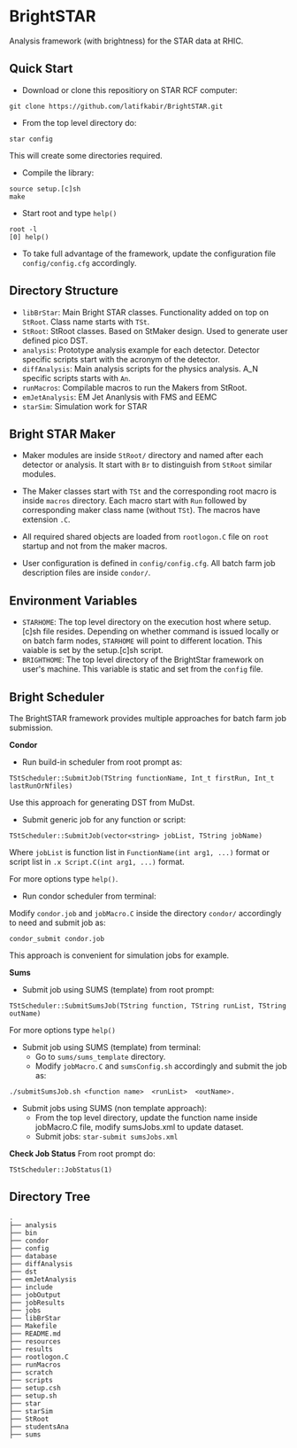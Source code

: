 BrightSTAR
============

Analysis framework (with brightness) for the STAR data at RHIC.

Quick Start
--------------

- Download or clone this repositiory on STAR RCF computer:

```
git clone https://github.com/latifkabir/BrightSTAR.git
```

- From the top level directory do:
```
star config
```
This will create some directories required.

- Compile the library:
```
source setup.[c]sh
make
```

- Start root and type `help()`
```
root -l
[0] help()
```

- To take full advantage of the framework, update the configuration file `config/config.cfg` accordingly.


Directory Structure
--------------------

- `libBrStar`: Main Bright STAR classes. Functionality added on top on `StRoot`. Class name starts with `TSt`.
- `StRoot`: StRoot classes. Based on StMaker design. Used to generate user defined pico DST.
- `analysis`: Prototype analysis example for each detector. Detector specific scripts start with the acronym of the detector.
- `diffAnalysis`: Main analysis scripts for the physics analysis. A_N specific scripts starts with `An`. 
- `runMacros`: Compilable macros to run the Makers from StRoot.
- `emJetAnalysis`: EM Jet Ananlysis with FMS and EEMC
- `starSim`: Simulation work for STAR

Bright STAR Maker
----------------------
- Maker modules are inside `StRoot/` directory and named after each detector or analysis. It start with `Br` to distinguish from `StRoot` similar modules.

- The Maker classes start with `TSt` and the corresponding root macro is inside `macros` directory. Each macro start with `Run` followed by corresponding maker class name (without `TSt`). The macros have extension `.C`.

- All required shared objects are loaded from `rootlogon.C` file on `root` startup and not from the maker macros.

- User configuration is defined in `config/config.cfg`. All batch farm job description files are inside `condor/`.

Environment Variables
--------------------------

- `STARHOME`: The top level directory on the execution host where setup.[c]sh file resides. Depending on whether command is issued locally or on batch farm nodes, `STARHOME` will point to different location. This vaiable is set by the setup.[c]sh script.
- `BRIGHTHOME`: The top level directory of the BrightStar framework on user's machine. This variable is static and set from the `config` file. 


Bright Scheduler
-------------------

The BrightSTAR framework provides multiple approaches for batch farm job submission.

**Condor**
- Run build-in scheduler from root prompt as:
```
TStScheduler::SubmitJob(TString functionName, Int_t firstRun, Int_t lastRunOrNfiles)
```
Use this approach for generating DST from MuDst.

- Submit generic job for any function or script:
```
TStScheduler::SubmitJob(vector<string> jobList, TString jobName)
```
Where `jobList` is function list in `FunctionName(int arg1, ...)` format or script list in `.x Script.C(int arg1, ...)` format. 

For more options type `help()`.

- Run condor scheduler from terminal:

Modify `condor.job` and `jobMacro.C` inside the directory `condor/` accordingly to need and submit job as:
```
condor_submit condor.job
```
This approach is convenient for simulation jobs for example.

**Sums**
- Submit job using SUMS (template) from root prompt:

```
TStScheduler::SubmitSumsJob(TString function, TString runList, TString outName)
```
For more options type `help()`

- Submit job using SUMS (template) from terminal:
  - Go to `sums/sums_template` directory.
  - Modify `jobMacro.C` and `sumsConfig.sh` accordingly and submit the job as:

```
./submitSumsJob.sh <function name>  <runList>  <outName>. 
```

- Submit jobs using SUMS (non template approach):
  - From the top level directory, update the function name inside jobMacro.C file, modify sumsJobs.xml to update dataset.
  - Submit jobs: `star-submit sumsJobs.xml`


**Check Job Status**
From root prompt do:
```
TStScheduler::JobStatus(1)
```

Directory Tree
------------------
```
.
├── analysis
├── bin
├── condor
├── config
├── database
├── diffAnalysis
├── dst 
├── emJetAnalysis
├── include
├── jobOutput
├── jobResults
├── jobs
├── libBrStar
├── Makefile
├── README.md
├── resources
├── results
├── rootlogon.C
├── runMacros
├── scratch 
├── scripts
├── setup.csh
├── setup.sh
├── star
├── starSim
├── StRoot
├── studentsAna
├── sums
```







